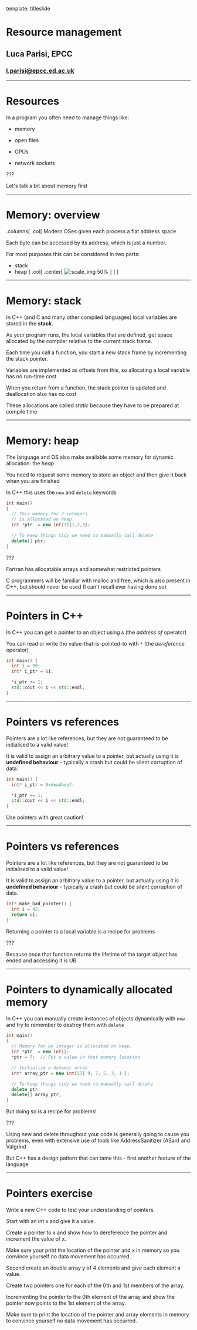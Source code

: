 template: titleslide

# Resource management
## Luca Parisi, EPCC
### l.parisi@epcc.ed.ac.uk

---
# Resources

In a program you often need to manage things like:

- memory

- open files

- GPUs

- network sockets

???

Let's talk a bit about memory first

---
# Memory: overview

.columns[
.col[
Modern OSes given each process a flat address space

Each byte can be accessed by its address, which is just a number.

For most purposes this can be considered in two parts:
- stack
- heap
]
.col[
.center[
![:scale_img 50%](mem_layout.jpg)
]
]
]

---
# Memory: stack

In C++ (and C and many other compiled languages) local variables are
stored in the **stack**.

As your program runs, the local variables that are defined, get space
allocated by the compiler relative to the current stack frame.

Each time you call a function, you start a new stack frame by
incrementing the stack pointer.

Variables are implemented as offsets from this, so allocating a local
variable has no run-time cost.

When you return from a function, the stack pointer is updated and
deallocation also has no cost

These allocations are called *static* because they have to be prepared
at compile time

---
# Memory: heap

The language and OS also make available some memory for dynamic
allocation: the *heap*

You need to request some memory to store an object and then give it
back when you are finished

In C++ this uses the `new` and `delete` keywords

```C++
int main()
{
  // This memory for 3 integers
  // is allocated on heap.
  int *ptr  = new int[3]{1,2,3};

  // To keep things tidy we need to manually call delete
  delete[] ptr;
}
```

???

Fortran has allocatable arrays and somewhat restricted pointers

C programmers will be familiar with malloc and free, which is also
present in C++, but should never be used (I can't recall ever having
done so)

---
# Pointers in C++

In C++ you can get a pointer to an object using `&` (the *address of* operator)

You can read or write the value-that-is-pointed-to with `*` (the *dereference* operator)
 
```C++
int main() {
  int i = 99;
  int* i_ptr = &i;

  *i_ptr += 1;
  std::cout << i << std::endl;
}
```

---
# Pointers vs references

Pointers are a lot like references, but they are not guaranteed to be
initialised to a valid value!

It is valid to assign an arbitrary value to a pointer, but actually
using it is **undefined behaviour** - typically a crash but could be
silent corruption of data.

```C++
int main() {
  int* i_ptr = 0xdeadbeef;

  *i_ptr += 1;
  std::cout << i << std::endl;
}
```
Use pointers with great caution!

---
# Pointers vs references

Pointers are a lot like references, but they are not guaranteed to be
initialised to a valid value!

It is valid to assign an arbitrary value to a pointer, but actually
using it is **undefined behaviour** - typically a crash but could be
silent corruption of data.

```C++
int* make_bad_pointer() {
  int i = 42;
  return &i;
}
```

Returning a pointer to a local variable is a recipe for problems

???

Because once that function returns the lifetime of the target object
has ended and accessing it is UB

---
# Pointers to dynamically allocated memory

In C++ you can manually create instances of objects dynamically with
`new` and try to remember to destroy them with `delete`

```C++
int main()
{
  // Memory for an integer is allocated on heap.
  int *ptr  = new int{};
  *ptr = 7;  // Put a value in that memory location

  // Initialize a dynamic array
  int* array_ptr = new int[5]{ 9, 7, 5, 3, 1 }; 

  // To keep things tidy we need to manually call delete
  delete ptr;
  delete[] array_ptr;
}
```

But doing so is a recipe for problems!

???

Using new and delete throughout your code is generally going to cause
you problems, even with extensive use of tools like AddressSanitizer (ASan)
and Valgrind

But C++ has a design pattern that can tame this - first another feature of the language

---
# Pointers exercise

Write a new C++ code to test your understanding of pointers.

Start with an int x and give it a value.

Create a pointer to x and show how to dereference the pointer and increment the value of x.

Make sure your print the location of the pointer and x in memory so you convince yourself no data movement has occurred.

Second create an double array y of 4 elements and give each element a value.

Create two pointers one for each of the 0th and 1st members of the array.

Incrementing the pointer to the 0th element of the array and show the pointer now points to the 1st element of the array.

Make sure to print the location of the pointer and array elements in memory to convince yourself no data movement has occurred.
